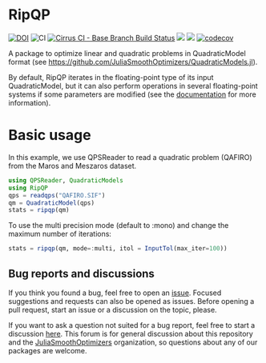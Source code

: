 # RipQP

[![DOI](https://zenodo.org/badge/DOI/10.5281/zenodo.4309783.svg)](https://doi.org/10.5281/zenodo.4309783)
![CI](https://github.com/JuliaSmoothOptimizers/RipQP.jl/workflows/CI/badge.svg?branch=main)
[![Cirrus CI - Base Branch Build Status](https://img.shields.io/cirrus/github/JuliaSmoothOptimizers/RipQP.jl?logo=Cirrus%20CI)](https://cirrus-ci.com/github/JuliaSmoothOptimizers/RipQP.jl)
[![](https://img.shields.io/badge/docs-dev-blue.svg)](https://JuliaSmoothOptimizers.github.io/RipQP.jl/dev)
[![](https://img.shields.io/badge/docs-stable-3f51b5.svg)](https://JuliaSmoothOptimizers.github.io/RipQP.jl/stable)
[![codecov](https://codecov.io/gh/JuliaSmoothOptimizers/RipQP.jl/branch/main/graph/badge.svg)](https://codecov.io/gh/JuliaSmoothOptimizers/RipQP.jl)

A package to optimize linear and quadratic problems in QuadraticModel format
(see https://github.com/JuliaSmoothOptimizers/QuadraticModels.jl).

By default, RipQP iterates in the floating-point type of its input QuadraticModel, but it can also perform operations in several floating-point systems if some parameters are modified (see the [documentation](https://JuliaSmoothOptimizers.github.io/RipQP.jl/stable) for more information).

# Basic usage

In this example, we use QPSReader to read a quadratic problem (QAFIRO) from the
Maros and Meszaros dataset.

```julia
using QPSReader, QuadraticModels
using RipQP
qps = readqps("QAFIRO.SIF")
qm = QuadraticModel(qps)
stats = ripqp(qm)
```

To use the multi precision mode (default to :mono) and change the maximum number of iterations:
```julia
stats = ripqp(qm, mode=:multi, itol = InputTol(max_iter=100))
```

## Bug reports and discussions

If you think you found a bug, feel free to open an [issue](https://github.com/JuliaSmoothOptimizers/RipQP.jl/issues).
Focused suggestions and requests can also be opened as issues. Before opening a pull request, start an issue or a discussion on the topic, please.

If you want to ask a question not suited for a bug report, feel free to start a discussion [here](https://github.com/JuliaSmoothOptimizers/Organization/discussions). This forum is for general discussion about this repository and the [JuliaSmoothOptimizers](https://github.com/JuliaSmoothOptimizers) organization, so questions about any of our packages are welcome.
